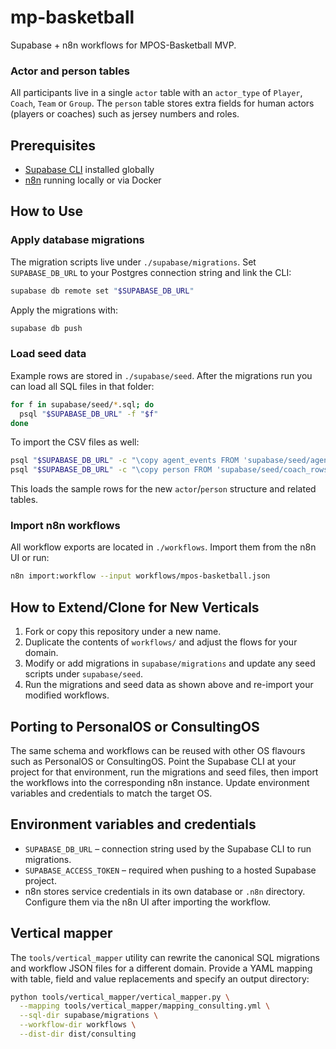 # mp-basketball

Supabase + n8n workflows for MPOS-Basketball MVP.

### Actor and person tables

All participants live in a single `actor` table with an `actor_type` of `Player`,
`Coach`, `Team` or `Group`. The `person` table stores extra fields for human
actors (players or coaches) such as jersey numbers and roles.

## Prerequisites

- [Supabase CLI](https://supabase.com/docs/guides/cli) installed globally
- [n8n](https://n8n.io/) running locally or via Docker

## How to Use

### Apply database migrations

The migration scripts live under `./supabase/migrations`. Set `SUPABASE_DB_URL` to your Postgres connection string and link the CLI:

```bash
supabase db remote set "$SUPABASE_DB_URL"
```

Apply the migrations with:

```bash
supabase db push
```

### Load seed data

Example rows are stored in `./supabase/seed`. After the migrations run you can load all SQL files in that folder:

```bash
for f in supabase/seed/*.sql; do
  psql "$SUPABASE_DB_URL" -f "$f"
done
```

To import the CSV files as well:

```bash
psql "$SUPABASE_DB_URL" -c "\copy agent_events FROM 'supabase/seed/agent_events_rows.csv' CSV HEADER"
psql "$SUPABASE_DB_URL" -c "\copy person FROM 'supabase/seed/coach_rows.csv' CSV HEADER"
```

This loads the sample rows for the new `actor`/`person` structure and related tables.

### Import n8n workflows

All workflow exports are located in `./workflows`. Import them from the n8n UI or run:

```bash
n8n import:workflow --input workflows/mpos-basketball.json
```

## How to Extend/Clone for New Verticals

1. Fork or copy this repository under a new name.
2. Duplicate the contents of `workflows/` and adjust the flows for your domain.
3. Modify or add migrations in `supabase/migrations` and update any seed scripts under `supabase/seed`.
4. Run the migrations and seed data as shown above and re-import your modified workflows.

## Porting to PersonalOS or ConsultingOS

The same schema and workflows can be reused with other OS flavours such as PersonalOS or ConsultingOS. Point the Supabase CLI at your project for that environment, run the migrations and seed files, then import the workflows into the corresponding n8n instance. Update environment variables and credentials to match the target OS.

## Environment variables and credentials

- `SUPABASE_DB_URL` – connection string used by the Supabase CLI to run migrations.
- `SUPABASE_ACCESS_TOKEN` – required when pushing to a hosted Supabase project.
- n8n stores service credentials in its own database or `.n8n` directory. Configure them via the n8n UI after importing the workflow.


## Vertical mapper

The `tools/vertical_mapper` utility can rewrite the canonical SQL migrations
and workflow JSON files for a different domain. Provide a YAML mapping with
table, field and value replacements and specify an output directory:

```bash
python tools/vertical_mapper/vertical_mapper.py \
  --mapping tools/vertical_mapper/mapping_consulting.yml \
  --sql-dir supabase/migrations \
  --workflow-dir workflows \
  --dist-dir dist/consulting
```


